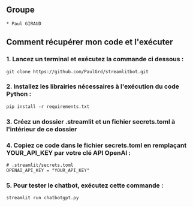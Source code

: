 ## Groupe
    * Paul GIRAUD

## Comment récupérer mon code et l'exécuter

###     1. Lancez un terminal et exécutez la commande ci dessous :
    git clone https://github.com/PaulGrd/streamlitbot.git

###     2. Installez les librairies nécessaires à l'exécution du code Python :
    pip install -r requirements.txt

###     3. Créez un dossier .streamlit et un fichier secrets.toml à l'intérieur de ce dossier

###     4. Copiez ce code dans le fichier secrets.toml en remplaçant YOUR_API_KEY par votre clé API OpenAI :
    # .streamlit/secrets.toml
    OPENAI_API_KEY = "YOUR_API_KEY"

###     5. Pour tester le chatbot, exécutez cette commande :
    streamlit run chatbotgpt.py